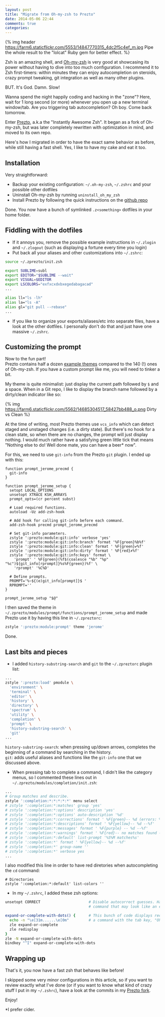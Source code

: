 ```yaml
---
layout: post
title: "Migrate from Oh-my-zsh to Prezto"
date: 2014-05-06 22:44
comments: true
categories: 
---
```


{% img header https://farm6.staticflickr.com/5553/14847770315_4dc2f5c4ef_m.jpg Pipe the whole result to the "lolcat" Ruby gem for better effect. %}

Zsh is an amazing shell, and <a href="https://github.com/robbyrussell/oh-my-zsh" target="blank">Oh-my-zsh</a> is very good at showcasing its power without having to dive into too much configuration.
I recommend it to Zsh first-timers: within minutes they can enjoy autocompletion on steroids, crazy prompt tweaking, git integration as well as many other plugins.

BUT. It's God. Damn. Slow!<!--more-->

Wanna spend the night happily coding and hacking in the "zone"?
Here, wait for 1 long second (or more) whenever you open up a new terminal window/tab.
Are you triggering tab autocompletion? Oh boy. Come back tomorrow.

Enter <a href="https://github.com/sorin-ionescu/prezto" target="blank">Prezto</a>, a.k.a the "Instantly Awesome Zsh". It began as a fork of Oh-my-zsh, but was later completely rewritten with optimization in mind, and moved to its own repo.  

Here's how I migrated in order to have the exact same behavior as before, while still having a fast shell. Yes, I like to have my cake and eat it too.

## Installation

Very straightforward:

- Backup your existing configuration: `~/.oh-my-zsh`, `~/.zshrc` and your possible other dotfiles
- Uninstall Oh-my-zsh by running `uninstall_oh_my_zsh`
- Install Prezto by following the quick instructions on the <a href="https://github.com/sorin-ionescu/prezto" target="blank">github repo</a>

Done. You now have a bunch of symlinked `.z<something>` dotfiles in your home folder.

## Fiddling with the dotfiles

- If it annoys you, remove the possible example instructions in `~/.zlogin` and `~/.zlogout` (such as displaying a fortune every time you login)
- Put back all your aliases and other customizations into `~/.zshrc`:

``` sh
source ~/.zprezto/init.zsh

export SUBLIME=subl
export EDITOR="$SUBLIME --wait"
export VISUAL=$EDITOR
export LSCOLORS="exfxcxdxbxegedabagacad"
...

alias ll="ls -lh"
alias la="ls -A"
alias gl="git pull --rebase"
...
```

- If you like to organize your exports/aliases/etc into separate files, have a look at the other dotfiles. I personally don't do that and just have one massive `~/.zshrc`.

## Customizing the prompt

Now to the fun part!  
Prezto contains half a dozen <a href="https://github.com/sorin-ionescu/prezto#themes" target="blank">example themes</a> compared to the 140 (!) ones of Oh-my-zsh. If you have a custom prompt like me, you will need to tinker a bit.

My theme is quite minimalist: just display the current path followed by `$` and a space.
When in a Git repo, I like to display the branch name followed by a dirty/clean indicator like so:

{% img https://farm6.staticflickr.com/5562/14685304517_58427bb488_o.png Dirty vs Clean %}

At the time of writing, most Prezto themes use `vcs_info` which can detect staged and unstaged changes (i.e. a dirty state).
But there's no hook for a clean state, so when there are no changes, the prompt will just display nothing.
I would much rather have a satisfying green little tick that means "Nothing else to do! Well done mate, you can have a beer\* now".

For this, we need to use `git-info` from the Prezto `git` plugin. I ended up with this:

```
function prompt_jerome_precmd {
  git-info
}

function prompt_jerome_setup {
  setopt LOCAL_OPTIONS
  unsetopt XTRACE KSH_ARRAYS
  prompt_opts=(cr percent subst)

  # Load required functions.
  autoload -Uz add-zsh-hook

  # Add hook for calling git-info before each command.
  add-zsh-hook precmd prompt_jerome_precmd

  # Set git-info parameters.
  zstyle ':prezto:module:git:info' verbose 'yes'
  zstyle ':prezto:module:git:info:branch' format '%F{green}%b%f'
  zstyle ':prezto:module:git:info:clean' format ' %F{green}✔%f'
  zstyle ':prezto:module:git:info:dirty' format ' %F{red}✗%f'
  zstyle ':prezto:module:git:info:keys' format \
    'prompt' ' %F{green}(%f$(coalesce "%b" "%p" "%c")${git_info[rprompt]}%s%F{green})%f' \
    'rprompt' '%C%D'

  # Define prompts.
  PROMPT='%~${(e)git_info[prompt]}$ '
  RPROMPT=''
}

prompt_jerome_setup "$@"
```

I then saved the theme in `~/.zprezto/modules/prompt/functions/prompt_jerome_setup`
and made Prezto use it by having this line in `~/.zpreztorc`:
``` sh
zstyle ':prezto:module:prompt' theme 'jerome'
```

Done.

## Last bits and pieces

- I added `history-substring-search` and `git` to the `~/.zpreztorc` plugin list:
``` sh
...
zstyle ':prezto:load' pmodule \
  'environment' \
  'terminal' \
  'editor' \
  'history' \
  'directory' \
  'spectrum' \
  'utility' \
  'completion' \
  'prompt' \
  'history-substring-search' \
  'git'
...
```

`history-substring-search`: when pressing up/down arrows, completes the beginning of a command by searching in the history.  
`git`: adds useful aliases and functions like the `git-info` one that we discussed above.

- When pressing tab to complete a command, I didn't like the category menus, so I commented these lines out in `~/.zprezto/modules/completion/init.zsh`:
```sh
...
# Group matches and describe.
zstyle ':completion:*:*:*:*:*' menu select
# zstyle ':completion:*:matches' group 'yes'
# zstyle ':completion:*:options' description 'yes'
# zstyle ':completion:*:options' auto-description '%d'
# zstyle ':completion:*:corrections' format ' %F{green}-- %d (errors: %e) --%f'
# zstyle ':completion:*:descriptions' format ' %F{yellow}-- %d --%f'
# zstyle ':completion:*:messages' format ' %F{purple} -- %d --%f'
# zstyle ':completion:*:warnings' format ' %F{red}-- no matches found --%f'
# zstyle ':completion:*:default' list-prompt '%S%M matches%s'
# zstyle ':completion:*' format ' %F{yellow}-- %d --%f'
# zstyle ':completion:*' group-name ''
# zstyle ':completion:*' verbose yes
...
```

I also modified this line in order to have red diretories when autocompleting the `cd` command:
```
# Directories
zstyle ':completion:*:default' list-colors ''
```

- In my `~/.zshrc`, I added these zsh options:
```sh
unsetopt CORRECT                      # Disable autocorrect guesses. Happens when typing a wrong
                                      # command that may look like an existing one.

expand-or-complete-with-dots() {      # This bunch of code displays red dots when autocompleting
  echo -n "\e[31m......\e[0m"         # a command with the tab key, "Oh-my-zsh"-style.
  zle expand-or-complete
  zle redisplay
}
zle -N expand-or-complete-with-dots
bindkey "^I" expand-or-complete-with-dots
```

## Wrapping up

That's it, you now have a fast zsh that behaves like before!

I skipped some very minor configurations in this article, so if you want to review exactly what I've done (or if you want to know what kind of crazy stuff I put in my `~/.zshrc`),
have a look at the commits in my <a href="https://github.com/jeromedalbert/prezto/commits/master" target="blank">Prezto fork</a>.

Enjoy!

<div class="references">
*I prefer cider.
</div>
